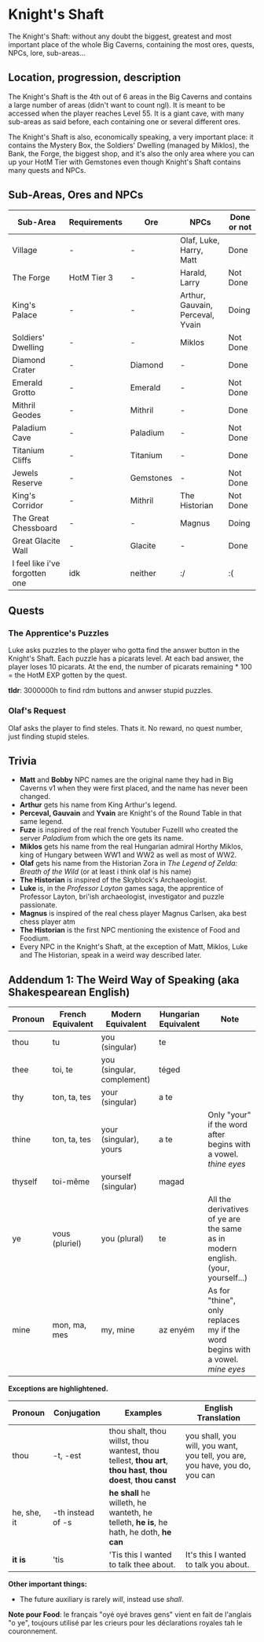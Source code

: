 # Knight's Shaft

The Knight's Shaft: without any doubt the biggest, greatest and most important place of the whole Big Caverns, containing the most ores, quests, NPCs, lore, sub-areas...

## Location, progression, description

The Knight's Shaft is the 4th out of 6 areas in the Big Caverns and contains a large number of areas (didn't want to count ngl). It is meant to be accessed when the player reaches Level 55. It is a giant cave, with many sub-areas as said before, each containing one or several different ores.

The Knight's Shaft is also, economically speaking, a very important place: it contains the Mystery Box, the Soldiers' Dwelling (managed by Miklos), the Bank, the Forge, the biggest shop, and it's also the only area where you can up your HotM Tier with Gemstones even though Knight's Shaft contains many quests and NPCs.

## Sub-Areas, Ores and NPCs

| Sub-Area | Requirements | Ore | NPCs | Done or not |
|-|-|-|-|-|
| Village | - | - | Olaf, Luke, Harry, Matt | Done |
| The Forge | HotM Tier 3 | - | Harald, Larry | Not Done |
| King's Palace | - | - | Arthur, Gauvain, Perceval, Yvain | Doing |
| Soldiers' Dwelling | - | - | Miklos | Not Done |
| Diamond Crater | - | Diamond | - | Done |
| Emerald Grotto | - | Emerald | - | Not Done |
| Mithril Geodes | - | Mithril | - | Done |
| Paladium Cave | - | Paladium | - | Not Done |
| Titanium Cliffs | - | Titanium | - | Done |
| Jewels Reserve | - | Gemstones | - | Not Done |
| King's Corridor | - | Mithril | The Historian | Not Done |
| The Great Chessboard | - | - | Magnus | Doing |
| Great Glacite Wall | - | Glacite | - | Done |
| I feel like i've forgotten one | idk | neither | :/ | :( |

## Quests

### The Apprentice's Puzzles
Luke asks puzzles to the player who gotta find the answer button in the Knight's Shaft. Each puzzle has a picarats level. At each bad answer, the player loses 10 picarats. At the end, the number of picarats remaining * 100 = the HotM EXP gotten by the quest.

**tldr**: 3000000h to find rdm buttons and anwser stupid puzzles.

### Olaf's Request
Olaf asks the player to find steles. Thats it. No reward, no quest number, just finding stupid steles.

### 

## Trivia

* **Matt** and **Bobby** NPC names are the original name they had in Big Caverns v1 when they were first placed, and the name has never been changed.
* **Arthur** gets his name from King Arthur's legend.
* **Perceval, Gauvain** and **Yvain** are Knight's of the Round Table in that same legend.
* **Fuze** is inspired of the real french Youtuber FuzeIII who created the server *Paladium* from which the ore gets its name.
* **Miklos** gets his name from the real Hungarian admiral Horthy Miklos, king of Hungary between WW1 and WW2 as well as most of WW2.
* **Olaf** gets his name from the Historian Zora in *The Legend of Zelda: Breath of the Wild* (or at least i think olaf is his name)
* **The Historian** is inspired of the Skyblock's Archaeologist.
* **Luke** is, in the *Professor Layton* games saga, the apprentice of Professor Layton, bri'ish archaeologist, investigator and puzzle passionate.
* **Magnus** is inspired of the real chess player Magnus Carlsen, aka best chess player atm
* **The Historian** is the first NPC mentioning the existence of Food and Foodium.
* Every NPC in the Knight's Shaft, at the exception of Matt, Miklos, Luke and The Historian, speak in a weird way described later.

## Addendum 1: The Weird Way of Speaking (aka Shakespearean English)

| Pronoun | French Equivalent | Modern Equivalent | Hungarian Equivalent | Note |
|-|-|-|-|-|
| thou | tu | you (singular) | te |
| thee | toi, te | you (singular, complement) | téged |
| thy | ton, ta, tes | your (singular) | a te |
| thine | ton, ta, tes | your (singular), yours | a te | Only "your" if the word after begins with a vowel. *thine eyes* |
| thyself | toi-même | yourself (singular) | magad |
| ye | vous (pluriel) | you (plural) | te | All the derivatives of ye are the same as in modern english. (your, yourself...)|
| mine | mon, ma, mes | my, mine | az enyém | As for "thine", only replaces my if the word begins with a vowel. *mine eyes* |

**Exceptions are highlightened.**

| Pronoun | Conjugation | Examples | English Translation |
|-|-|-|-|
| thou | -t, -est | thou shalt, thou willst, thou wantest, thou tellest, **thou art**, **thou hast**, **thou doest**, **thou canst** | you shall, you will, you want, you tell, you are, you have, you do, you can | 
| he, she, it | -th instead of -s | **he shall** he willeth, he wanteth, he telleth, **he is**, he hath, he doth, **he can** |
| **it is** | 'tis | 'Tis this I wanted to talk thee about. | It's this I wanted to talk you about. |

**Other important things:**
* The future auxiliary is rarely *will*, instead use *shall*.
  
**Note pour Food**: le français "oyé oyé braves gens" vient en fait de l'anglais "o ye", toujours utilisé par les crieurs pour les déclarations royales tah le couronnement.
